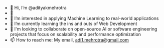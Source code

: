 - 👋 Hi, I’m @adityakmehrotra
- 🔭
- 👀 I’m interested in applying Machine Learning to real-world applications
- 🌱 I’m currently learning the ins and outs of Web Development
- 🤝 I'm looking to collaborate on open-source AI or software engineering projects that focus on scalability and performance optimization
- 📫 How to reach me: My email, adi1.mehrotra@gmail.com  

<!---
adityakmehrotra/adityakmehrotra is a ✨ special ✨ repository because its `README.md` (this file) appears on your GitHub profile.
You can click the Preview link to take a look at your changes.
--->
